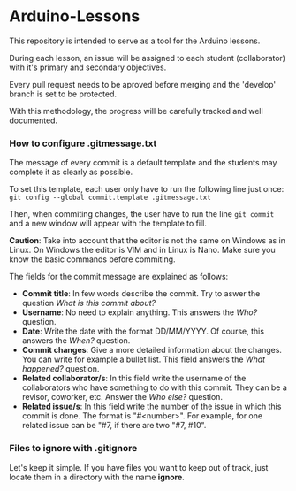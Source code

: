 # Arduino-Lessons

This repository is intended to serve as a tool for the Arduino lessons.

During each lesson, an issue will be assigned to each student (collaborator) with it's primary and secondary objectives.

Every pull request needs to be aproved before merging and the 'develop' branch is set to be protected.

With this methodology, the progress will be carefully tracked and well documented.

### How to configure .gitmessage.txt

The message of every commit is a default template and the students may complete it as clearly as possible.

To set this template, each user only have to run the following line just once: `git config --global commit.template .gitmessage.txt`

Then, when commiting changes, the user have to run the line `git commit` and a new window will appear with the template to fill.

**Caution**: Take into account that the editor is not the same on Windows as in Linux. On Windows the editor is VIM and in Linux is Nano. Make sure you know the basic commands before commiting.

The fields for the commit message are explained as follows:

- **Commit title**: In few words describe the commit. Try to aswer the question *What is this commit about?*
- **Username**: No need to explain anything. This answers the *Who?* question.
- **Date**: Write the date with the format DD/MM/YYYY. Of course, this answers the *When?* question.
- **Commit changes**: Give a more detailed information about the changes. You can write for example a bullet list. This field answers the *What happened?* question.
- **Related collaborator/s**: In this field write the username of the collaborators who have something to do with this commit. They can be a revisor, coworker, etc. Answer the *Who else?* question.
- **Related issue/s**: In this field write the number of the issue in which this commit is done. The format is "#\<number\>". For example, for one related issue can be "#7, if there are two "#7, #10".

### Files to ignore with .gitignore

Let's keep it simple. If you have files you want to keep out of track, just locate them in a directory with the name **ignore**.
